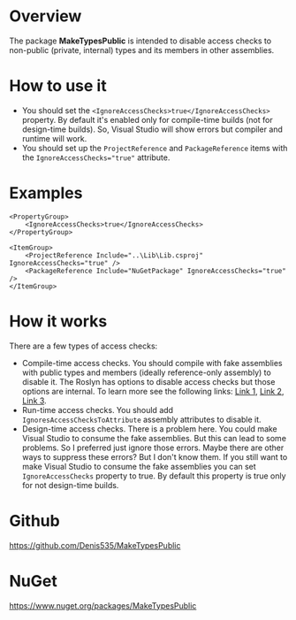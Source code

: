 ﻿# Overview
The package **MakeTypesPublic** is intended to disable access checks to non-public (private, internal) types and its members in other assemblies.

# How to use it
- You should set the `<IgnoreAccessChecks>true</IgnoreAccessChecks>` property. By default it's enabled only for compile-time builds (not for design-time builds). So, Visual Studio will show errors but compiler and runtime will work.
- You should set up the `ProjectReference` and `PackageReference` items with the `IgnoreAccessChecks="true"` attribute.

# Examples

    <PropertyGroup>
        <IgnoreAccessChecks>true</IgnoreAccessChecks>
    </PropertyGroup>

    <ItemGroup>
        <ProjectReference Include="..\Lib\Lib.csproj" IgnoreAccessChecks="true" />
        <PackageReference Include="NuGetPackage" IgnoreAccessChecks="true" />
    </ItemGroup>

# How it works
There are a few types of access checks:
- Compile-time access checks. You should compile with fake assemblies with public types and members (ideally reference-only assembly) to disable it.
The Roslyn has options to disable access checks but those options are internal.
To learn more see the following links:
[Link 1](https://www.strathweb.com/2018/10/no-internalvisibleto-no-problem-bypassing-c-visibility-rules-with-roslyn/), 
[Link 2](https://github.com/dotnet/roslyn/pull/20870), 
[Link 3](https://github.com/dotnet/roslyn/issues/47276).
- Run-time access checks. You should add `IgnoresAccessChecksToAttribute` assembly attributes to disable it.
- Design-time access checks. There is a problem here. 
You could make Visual Studio to consume the fake assemblies. But this can lead to some problems. So I preferred just ignore those errors. 
Maybe there are other ways to suppress these errors? But I don't know them.
If you still want to make Visual Studio to consume the fake assemblies you can set `IgnoreAccessChecks` property to true. By default this property is true only for not design-time builds.

# Github
https://github.com/Denis535/MakeTypesPublic

# NuGet
https://www.nuget.org/packages/MakeTypesPublic